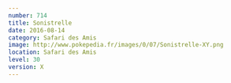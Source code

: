 ```yaml
---
number: 714
title: Sonistrelle
date: 2016-08-14
category: Safari des Amis
image: http://www.pokepedia.fr/images/0/07/Sonistrelle-XY.png
location: Safari des Amis
level: 30
version: X
---
```

